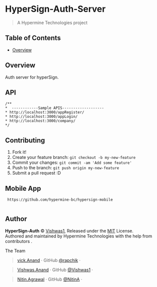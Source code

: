 # HyperSign-Auth-Server 

> A Hypermine Technologies project
## Table of Contents

<!-- toc -->

- [Overview](#user-content-overview)


<!-- tocstop -->

## Overview

Auth server for hyperSign.
 

## API
 ```
/**
 *  ------------Sample APIS-------------------
 * http://localhost:3000/appRegister/
 * http://localhost:3000/appLogin/
 * http://localhost:3000/company/
 */
```


## Contributing

1. Fork it!
2. Create your feature branch: `git checkout -b my-new-feature`
3. Commit your changes: `git commit -am 'Add some feature'`
4. Push to the branch: `git push origin my-new-feature`
5. Submit a pull request :D

## Mobile App
 
 ```
  https://github.com/hypermine-bc/hypersign-mobile
  
  ```


## Author

**HyperSign-Auth** © [Vishwas1](https://github.com/Vishwas1), Released under the [MIT](./LICENSE) License.<br>
Authored and maintained by Hypermine Technologies with the help from contributors .

The Team 

> [vick.Anand](https://facebook.com/vikramabhushan) · GitHub [@rapchik](https://github.com/vikramIde) · 

> [Vishwas.Anand](https://facebook.com/vikramabhushan) · GitHub [@Vishwas1](https://github.com/Vishwas1) · 

> [Nitin.Agrawal](https://www.facebook.com/harshitha.naidu61) · GitHub [@NitinA](https://github.com/NitinAgarwal192) · 
